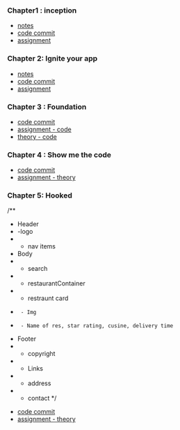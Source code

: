 ### Chapter1 : inception
- [notes](https://github.com/rhythm55/Namaste-react-restart/blob/main/notes/inception.md)
- [code commit](https://github.com/rhythm55/Namaste-react-restart/commit/c7fff483a081eb777b078422d306db1e060abc69)
- [assignment](https://github.com/rhythm55/Namaste-react-restart/blob/main/assignments/chapter-01-inception.md)

### Chapter 2: Ignite your app 
- [notes](https://github.com/rhythm55/Namaste-react-restart/blob/main/notes/ignite-your-app.md)
- [code commit](https://github.com/rhythm55/Namaste-react-restart/commit/8c1637309a09121123d2f2fc7e1c74acc323f7db)
- [assignment](https://github.com/rhythm55/Namaste-react-restart/blob/main/assignments/chapter-02-ingnition.md)

### Chapter 3 : Foundation
- [code commit](https://github.com/rhythm55/Namaste-react-restart/commit/e902c1fa5735e8a089db663eb48f115f208e26d2)
- [assignment - code ](https://github.com/rhythm55/Namaste-react-restart/tree/main/assignments/chapter-03/code)
- [theory - code ](https://github.com/rhythm55/Namaste-react-restart/blob/main/assignments/chapter-03/theory/chapter-03-foundation.md)

### Chapter 4 : Show me the code
- [code commit](https://github.com/rhythm55/Namaste-react-restart/commit/74de9fc293b00cf7a8dc6eb3906b42200d5f29e6)
- [assignment - theory ](https://github.com/rhythm55/Namaste-react-restart/blob/main/assignments/chapter-04/chapter-04.md)

### Chapter 5: Hooked

/**
 * Header
 *  -logo
 *  - nav items
 * Body
 *  - search
 *  - restaurantContainer
 *   - restraunt card
 *      - Img
 *      - Name of res, star rating, cusine, delivery time
 * Footer
 *  - copyright
 *  - Links
 *  - address
 *  - contact
 */

- [code commit]()
- [assignment - theory ]()